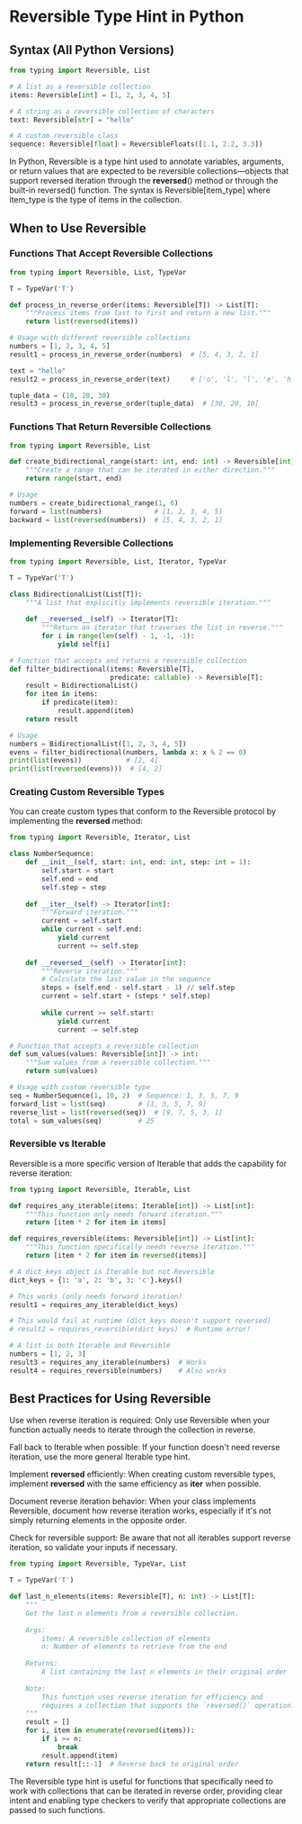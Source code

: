 # Reversible Type Hint in Python

## Syntax (All Python Versions)
```python
from typing import Reversible, List

# A list as a reversible collection
items: Reversible[int] = [1, 2, 3, 4, 5]

# A string as a reversible collection of characters
text: Reversible[str] = "hello"

# A custom reversible class
sequence: Reversible[float] = ReversibleFloats([1.1, 2.2, 3.3])
```

In Python, Reversible is a type hint used to annotate variables, arguments, or return values that are expected to be reversible collections—objects that support reversed iteration through the __reversed__() method or through the built-in reversed() function. The syntax is Reversible[item_type] where item_type is the type of items in the collection.

## When to Use Reversible

### Functions That Accept Reversible Collections
```python
from typing import Reversible, List, TypeVar

T = TypeVar('T')

def process_in_reverse_order(items: Reversible[T]) -> List[T]:
    """Process items from last to first and return a new list."""
    return list(reversed(items))

# Usage with different reversible collections
numbers = [1, 2, 3, 4, 5]
result1 = process_in_reverse_order(numbers)  # [5, 4, 3, 2, 1]

text = "hello"
result2 = process_in_reverse_order(text)     # ['o', 'l', 'l', 'e', 'h']

tuple_data = (10, 20, 30)
result3 = process_in_reverse_order(tuple_data)  # [30, 20, 10]
```

### Functions That Return Reversible Collections
```python
from typing import Reversible, List

def create_bidirectional_range(start: int, end: int) -> Reversible[int]:
    """Create a range that can be iterated in either direction."""
    return range(start, end)

# Usage
numbers = create_bidirectional_range(1, 6)
forward = list(numbers)             # [1, 2, 3, 4, 5]
backward = list(reversed(numbers))  # [5, 4, 3, 2, 1]
```

### Implementing Reversible Collections
```python
from typing import Reversible, List, Iterator, TypeVar

T = TypeVar('T')

class BidirectionalList(List[T]):
    """A list that explicitly implements reversible iteration."""
    
    def __reversed__(self) -> Iterator[T]:
        """Return an iterator that traverses the list in reverse."""
        for i in range(len(self) - 1, -1, -1):
            yield self[i]

# Function that accepts and returns a reversible collection
def filter_bidirectional(items: Reversible[T], 
                         predicate: callable) -> Reversible[T]:
    result = BidirectionalList()
    for item in items:
        if predicate(item):
            result.append(item)
    return result

# Usage
numbers = BidirectionalList([1, 2, 3, 4, 5])
evens = filter_bidirectional(numbers, lambda x: x % 2 == 0)
print(list(evens))           # [2, 4]
print(list(reversed(evens)))  # [4, 2]
```

### Creating Custom Reversible Types
You can create custom types that conform to the Reversible protocol by implementing the __reversed__ method:
```python
from typing import Reversible, Iterator, List

class NumberSequence:
    def __init__(self, start: int, end: int, step: int = 1):
        self.start = start
        self.end = end
        self.step = step
    
    def __iter__(self) -> Iterator[int]:
        """Forward iteration."""
        current = self.start
        while current < self.end:
            yield current
            current += self.step
    
    def __reversed__(self) -> Iterator[int]:
        """Reverse iteration."""
        # Calculate the last value in the sequence
        steps = (self.end - self.start - 1) // self.step
        current = self.start + (steps * self.step)
        
        while current >= self.start:
            yield current
            current -= self.step

# Function that accepts a reversible collection
def sum_values(values: Reversible[int]) -> int:
    """Sum values from a reversible collection."""
    return sum(values)

# Usage with custom reversible type
seq = NumberSequence(1, 10, 2)  # Sequence: 1, 3, 5, 7, 9
forward_list = list(seq)        # [1, 3, 5, 7, 9]
reverse_list = list(reversed(seq))  # [9, 7, 5, 3, 1]
total = sum_values(seq)         # 25
```

### Reversible vs Iterable
Reversible is a more specific version of Iterable that adds the capability for reverse iteration:
```python
from typing import Reversible, Iterable, List

def requires_any_iterable(items: Iterable[int]) -> List[int]:
    """This function only needs forward iteration."""
    return [item * 2 for item in items]

def requires_reversible(items: Reversible[int]) -> List[int]:
    """This function specifically needs reverse iteration."""
    return [item * 2 for item in reversed(items)]

# A dict_keys object is Iterable but not Reversible
dict_keys = {1: 'a', 2: 'b', 3: 'c'}.keys()

# This works (only needs forward iteration)
result1 = requires_any_iterable(dict_keys)

# This would fail at runtime (dict_keys doesn't support reversed)
# result2 = requires_reversible(dict_keys)  # Runtime error!

# A list is both Iterable and Reversible
numbers = [1, 2, 3]
result3 = requires_any_iterable(numbers)  # Works
result4 = requires_reversible(numbers)    # Also works
```

## Best Practices for Using Reversible
Use when reverse iteration is required: Only use Reversible when your function actually needs to iterate through the collection in reverse.

Fall back to Iterable when possible: If your function doesn't need reverse iteration, use the more general Iterable type hint.

Implement __reversed__ efficiently: When creating custom reversible types, implement __reversed__ with the same efficiency as __iter__ when possible.

Document reverse iteration behavior: When your class implements Reversible, document how reverse iteration works, especially if it's not simply returning elements in the opposite order.

Check for reversible support: Be aware that not all iterables support reverse iteration, so validate your inputs if necessary.

```python
from typing import Reversible, TypeVar, List

T = TypeVar('T')

def last_n_elements(items: Reversible[T], n: int) -> List[T]:
    """
    Get the last n elements from a reversible collection.
    
    Args:
        items: A reversible collection of elements
        n: Number of elements to retrieve from the end
    
    Returns:
        A list containing the last n elements in their original order
    
    Note:
        This function uses reverse iteration for efficiency and
        requires a collection that supports the `reversed()` operation.
    """
    result = []
    for i, item in enumerate(reversed(items)):
        if i >= n:
            break
        result.append(item)
    return result[::-1]  # Reverse back to original order
```

The Reversible type hint is useful for functions that specifically need to work with collections that can be iterated in reverse order, providing clear intent and enabling type checkers to verify that appropriate collections are passed to such functions.
